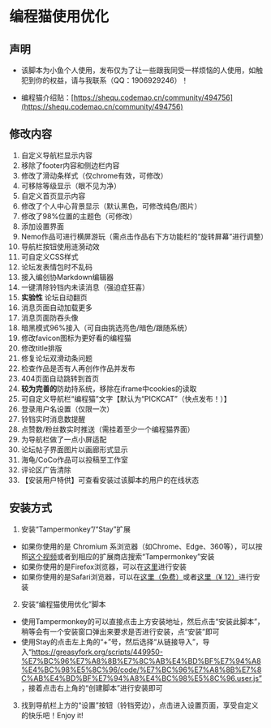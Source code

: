 # 编程猫使用优化

## 声明

* 该脚本为小鱼个人使用，发布仅为了让一些跟我同受一样烦恼的人使用，如触犯到你的权益，请与我联系（QQ：1906929246）！

* 编程猫介绍贴：[https://shequ.codemao.cn/community/494756](https://shequ.codemao.cn/community/494756)

## 修改内容

1. 自定义导航栏显示内容
2. 移除了footer内容和侧边栏内容
3. 修改了滑动条样式（仅chrome有效，可修改）
4. 可移除等级显示（眼不见为净）
5. 自定义首页显示内容
6. 修改了个人中心背景显示（默认黑色，可修改纯色/图片）
7. 修改了98%位置的主题色（可修改）
8. 添加设置界面
9. Nemo作品可进行横屏游玩（需点击作品右下方功能栏的“旋转屏幕”进行调整）
10. 导航栏按钮使用涟漪动效
11. 可自定义CSS样式
12. 论坛发表情包时不乱码
13. 接入编创协Markdown编辑器
14. 一键清除铃铛内未读消息（强迫症狂喜）
15. **实验性** 论坛自动翻页
16. 消息页面自动加载更多
17. 消息页面防吞头像
18. 暗黑模式96%接入（可自由挑选亮色/暗色/跟随系统）
19. 修改favicon图标为更好看的编程猫
20. 修改title排版
21. 修复论坛双滑动条问题
22. 检查作品是否有人再创作作品并发布
23. 404页面自动跳转到首页
24. **较为完善的**防劫持系统，移除在iframe中cookies的读取
25. 可自定义导航栏“编程猫”文字【默认为“PICKCAT”（快点发布！）】
26. 登录用户名设置（仅限一次）
27. 铃铛实时消息数提醒
28. 点赞数/粉丝数实时推送（需挂着至少一个编程猫界面）
29. 为导航栏做了一点小屏适配
30. 论坛帖子界面图片以画廊形式显示
31. 海龟/CoCo作品可以投稿至工作室
32. 评论区广告清除
33. 【安装用户特供】可查看安装过该脚本的用户的在线状态

## 安装方式
 1. 安装“Tampermonkey”/“Stay”扩展 
* 如果你使用的是 Chromium 系浏览器（如Chrome、Edge、360等），可以按照[这个视频](https://www.bilibili.com/video/BV1tL4y1H74f/)或者到相应的扩展商店搜索“Tampermonkey”安装
* 如果你使用的是Firefox浏览器，可以在[这里](https://addons.mozilla.org/firefox/addon/tampermonkey/)进行安装
* 如果你使用的是Safari浏览器，可以在[这里（免费）](https://apps.apple.com/cn/app/stay-%E7%94%A8%E6%88%B7%E8%84%9A%E6%9C%AC%E6%89%A9%E5%B1%95%E7%AE%A1%E7%90%86/id1591620171)或者[这里（¥ 12）](https://apps.apple.com/app/apple-store/id1482490089?pt=117945903&ct=tm.net&mt=8)进行安装

 2. 安装“编程猫使用优化”脚本 
* 使用Tampermonkey的可以直接点击上方安装地址，然后点击“安装此脚本”，稍等会有一个安装窗口弹出来要求是否进行安装，点“安装”即可
* 使用Stay的点击左上角的“+”号，然后选择“从链接导入”，导入“https://greasyfork.org/scripts/449950-%E7%BC%96%E7%A8%8B%E7%8C%AB%E4%BD%BF%E7%94%A8%E4%BC%98%E5%8C%96/code/%E7%BC%96%E7%A8%8B%E7%8C%AB%E4%BD%BF%E7%94%A8%E4%BC%98%E5%8C%96.user.js” ，接着点击右上角的“创建脚本”进行安装即可

 3. 找到导航栏上方的“设置”按钮（铃铛旁边），点击进入设置页面，享受自定义的快乐吧！Enjoy it!